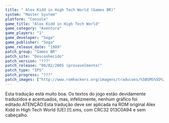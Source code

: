 ```yaml
---
title: " Alex Kidd in High Tech World (Games BR)"
system: "Master System"
platform: "Console"
game_title: "Alex Kidd in High Tech World"
game_category: "Aventura"
game_players: "1"
game_developer: "Sega"
game_publisher: "Sega"
game_release_date: "1989"
patch_group: "Games BR"
patch_site: "Desconhecido"
patch_version: "???"
patch_release: "08/02/2005 (provavelmente)"
patch_type: "IPS"
patch_progress: "???"
patch_images: ["http://www.romhackers.org/imagens/traducoes/%5BSMS%5D%20Alex%20Kidd%20in%20High%20Tech%20World%20-%20Games%20BR%20-%201.png","http://www.romhackers.org/imagens/traducoes/%5BSMS%5D%20Alex%20Kidd%20in%20High%20Tech%20World%20-%20Games%20BR%20-%202.png","http://www.romhackers.org/imagens/traducoes/%5BSMS%5D%20Alex%20Kidd%20in%20High%20Tech%20World%20-%20Games%20BR%20-%203.png"]
---
```

Esta tradução está muito boa. Os textos do jogo estão devidamente traduzidos e acentuados, mas, infelizmente, nenhum gráfico foi editado.ATENÇÃO:Esta tradução deve ser aplicada na ROM original Alex Kidd in High Tech World (UE) [!].sms, com CRC32 013C0A94 e sem cabeçalho.